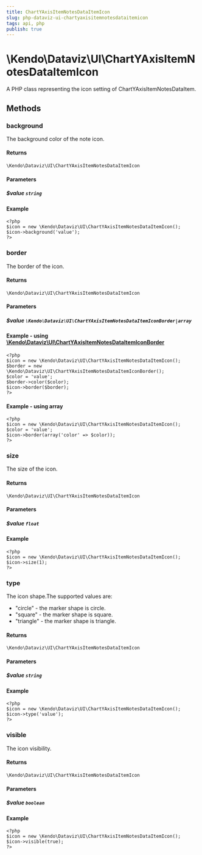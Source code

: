```yaml
---
title: ChartYAxisItemNotesDataItemIcon
slug: php-dataviz-ui-chartyaxisitemnotesdataitemicon
tags: api, php
publish: true
---
```


# \Kendo\Dataviz\UI\ChartYAxisItemNotesDataItemIcon

A PHP class representing the icon setting of ChartYAxisItemNotesDataItem.


## Methods

### background
The background color of the note icon.

#### Returns
`\Kendo\Dataviz\UI\ChartYAxisItemNotesDataItemIcon`

#### Parameters

##### $value `string`



#### Example 
    <?php
    $icon = new \Kendo\Dataviz\UI\ChartYAxisItemNotesDataItemIcon();
    $icon->background('value');
    ?>

### border

The border of the icon.

#### Returns
`\Kendo\Dataviz\UI\ChartYAxisItemNotesDataItemIcon`

#### Parameters

##### $value `\Kendo\Dataviz\UI\ChartYAxisItemNotesDataItemIconBorder|array`


#### Example - using [\Kendo\Dataviz\UI\ChartYAxisItemNotesDataItemIconBorder](/api/wrappers/php/Kendo/Dataviz/UI/ChartYAxisItemNotesDataItemIconBorder)
    <?php
    $icon = new \Kendo\Dataviz\UI\ChartYAxisItemNotesDataItemIcon();
    $border = new \Kendo\Dataviz\UI\ChartYAxisItemNotesDataItemIconBorder();
    $color = 'value';
    $border->color($color);
    $icon->border($border);
    ?>

#### Example - using array

    <?php
    $icon = new \Kendo\Dataviz\UI\ChartYAxisItemNotesDataItemIcon();
    $color = 'value';
    $icon->border(array('color' => $color));
    ?>

### size
The size of the icon.

#### Returns
`\Kendo\Dataviz\UI\ChartYAxisItemNotesDataItemIcon`

#### Parameters

##### $value `float`



#### Example 
    <?php
    $icon = new \Kendo\Dataviz\UI\ChartYAxisItemNotesDataItemIcon();
    $icon->size(1);
    ?>

### type
The icon shape.The supported values are:
* "circle" - the marker shape is circle.
* "square" - the marker shape is square.
* "triangle" - the marker shape is triangle.

#### Returns
`\Kendo\Dataviz\UI\ChartYAxisItemNotesDataItemIcon`

#### Parameters

##### $value `string`



#### Example 
    <?php
    $icon = new \Kendo\Dataviz\UI\ChartYAxisItemNotesDataItemIcon();
    $icon->type('value');
    ?>

### visible
The icon visibility.

#### Returns
`\Kendo\Dataviz\UI\ChartYAxisItemNotesDataItemIcon`

#### Parameters

##### $value `boolean`



#### Example 
    <?php
    $icon = new \Kendo\Dataviz\UI\ChartYAxisItemNotesDataItemIcon();
    $icon->visible(true);
    ?>

